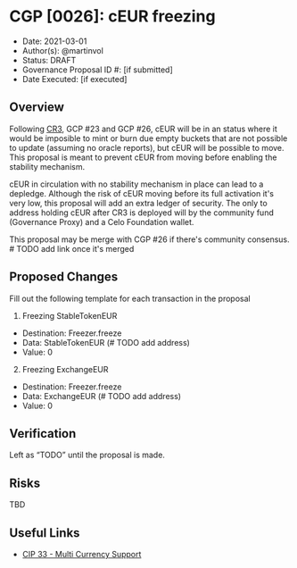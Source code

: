 # CGP [0026]: cEUR freezing

- Date: 2021-03-01
- Author(s): @martinvol
- Status: DRAFT
- Governance Proposal ID #: [if submitted]
- Date Executed: [if executed]

## Overview

Following [CR3](https://github.com/celo-org/celo-proposals/blob/master/CGPs/0022.md), GCP #23 and GCP #26, cEUR will be in an status where it would be imposible to mint or burn due empty buckets that are not possible to update (assuming no oracle reports), but cEUR will be possible to move. This proposal is meant to prevent cEUR from moving before enabling the stability mechanism.

cEUR in circulation with no stability mechanism in place can lead to a depledge. Although the risk of cEUR moving before its full activation it's very low, this proposal will add an extra ledger of security. The only to address holding cEUR after CR3 is deployed will by the community fund (Governance Proxy) and a Celo Foundation wallet.


This proposal may be merge with CGP #26 if there's community consensus. # TODO add link once it's merged

## Proposed Changes

Fill out the following template for each transaction in the proposal

1. Freezing StableTokenEUR
  - Destination: Freezer.freeze
  - Data: StableTokenEUR (# TODO add address)
  - Value: 0
2. Freezing ExchangeEUR
  - Destination: Freezer.freeze
  - Data: ExchangeEUR (# TODO add address)
  - Value: 0

## Verification

Left as “TODO” until the proposal is made.

## Risks

TBD

## Useful Links
* [CIP 33 - Multi Currency Support](https://github.com/celo-org/celo-proposals/blob/master/CIPs/cip-0033.md)

